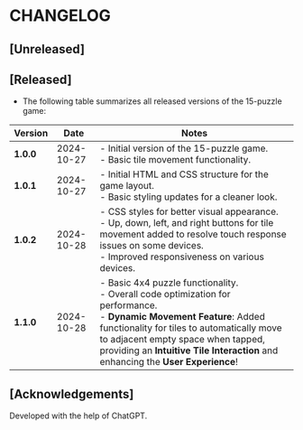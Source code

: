 # CHANGELOG

## [Unreleased]
## [Released]
- The following table summarizes all released versions of the 15-puzzle game:

| **Version**   | **Date**       | **Notes**                                             |
|---------------|----------------|-------------------------------------------------------|
| **1.0.0**     | 2024-10-27     | - Initial version of the 15-puzzle game.<br>- Basic tile movement functionality. |
| **1.0.1**     | 2024-10-27     | - Initial HTML and CSS structure for the game layout.<br>- Basic styling updates for a cleaner look. |
| **1.0.2**     | 2024-10-28     | - CSS styles for better visual appearance.<br>- Up, down, left, and right buttons for tile movement added to resolve touch response issues on some devices.<br>- Improved responsiveness on various devices. |
| **1.1.0**     | 2024-10-28     | - Basic 4x4 puzzle functionality.<br>- Overall code optimization for performance.<br>- **Dynamic Movement Feature**: Added functionality for tiles to automatically move to adjacent empty space when tapped, providing an **Intuitive Tile Interaction** and enhancing the **User Experience**! |

## [Acknowledgements]
Developed with the help of ChatGPT.


<!--

# CHANGELOG

## [Unreleased]
## [Released]
- The following table summarizes all released versions of the 15-puzzle game:

| **Version**   | **Date**       | **Notes**                                             |
|---------------|----------------|-------------------------------------------------------|
| **1.0.0**     | 2024-10-27     | - Initial version of the 15-puzzle game.<br>- Basic tile movement functionality. |
| **1.0.1**     | 2024-10-27     | - Initial HTML and CSS structure for the game layout.<br>- Basic styling updates for a cleaner look. |
| **1.0.2**     | 2024-10-28     | - CSS styles for better visual appearance.<br>- Up, down, left, and right buttons for tile movement added to resolve touch response issues on some devices.<br>- Improved responsiveness on various devices. |
| **1.1.0**     | 2024-10-28     | - Basic 4x4 puzzle functionality.<br>- Overall code optimization for performance.<br>- **Dynamic Movement Feature**: Added functionality for tiles to automatically move to adjacent empty space when tapped, providing an **Intuitive Tile Interaction** and enhancing the **User Experience**! |
| **1.1.1**     | 2024-10-28     | - Timer to track elapsed time during gameplay.<br>- Retry button to restart the game after winning.<br>- Improved styling for the timer and buttons.<br>- Ensured timer resets correctly upon game restart. |
| **1.2.0**     | 2024-10-28     | - Home screen with difficulty selection (3x3, 4x4, 5x5).<br>- Button to return to the home screen from the game.<br>- Updated game logic to accommodate variable grid sizes.<br>- Enhanced styling for the home screen and game interface.<br>- Minor bugs related to tile rendering fixed. |
| **1.2.1**     | 2024-10-29     | - Highlighted selected tile with a subtle color, helping players visually identify which tile is currently selected. |

## [Acknowledgements]
Developed with the help of ChatGPT.

## [Future Plans]
- Implement additional puzzle designs or themes.
- Explore the addition of mini-games.
- Add optional hints and move counters for players.

-->

